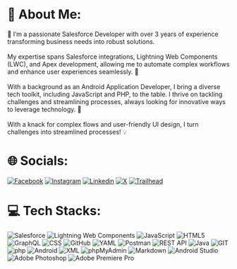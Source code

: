 # 💫 About Me:
👋 I’m a passionate Salesforce Developer with over 3 years of experience transforming business needs into robust solutions.<br><br>My expertise spans Salesforce integrations, Lightning Web Components (LWC), and Apex development, allowing me to automate complex workflows and enhance user experiences seamlessly. 🌟<br><br>With a background as an Android Application Developer, I bring a diverse tech toolkit, including JavaScript and PHP, to the table. I thrive on tackling challenges and streamlining processes, always looking for innovative ways to leverage technology. 🚀<br><br>With a knack for complex flows and user-friendly UI design, I turn challenges into streamlined processes! 💡<br>


# 🌐 Socials:
[![Facebook](https://img.shields.io/badge/Facebook-0866FF.svg?logo=Facebook&logoColor=FFFFFF)](https://www.facebook.com/IAmRoyAnirban) [![Instagram](https://img.shields.io/badge/Instagram-E4405F.svg?logo=Instagram&logoColor=FFFFFF)](https://www.instagram.com/i.am.r.anirban) [![Linkedin](https://img.shields.io/badge/Linkedin-0A66C2.svg?logo=Linkedin&logoColor=FFFFFF)](https://www.linkedin.com/in/anirban-roy-900) [![X](https://img.shields.io/badge/X-000000.svg?logo=X&logoColor=FFFFFF)](https://x.com/IAmRoyAnirban) [![Trailhead](https://img.shields.io/badge/Trailhead-00A1E0.svg?logo=Salesforce&logoColor=FFFFFF)](https://www.salesforce.com/trailblazer/iamroyanirban)

# 💻 Tech Stacks:
![Salesforce](https://img.shields.io/badge/Salesforce-00A1E0?style=for-the-badge&logo=salesforce&logoColor=FFFFFF) ![Lightning Web Components](https://img.shields.io/badge/Lightning%20Web%20Components-792EE5?style=for-the-badge&logo=lightning) ![JavaScript](https://img.shields.io/badge/javascript-F7DF1E.svg?style=for-the-badge&logo=javascript&logoColor=333333) ![HTML5](https://img.shields.io/badge/html5-E34F26.svg?style=for-the-badge&logo=html5&logoColor=FFFFFF) ![GraphQL](https://img.shields.io/badge/-GraphQL-E10098?style=for-the-badge&logo=graphql&logoColor=FFFFFFF) ![CSS](https://img.shields.io/badge/CSS-1572B6?style=for-the-badge&logo=csswizardry&logoColor=FFFFFF) ![GitHub](https://img.shields.io/badge/github-181717.svg?style=for-the-badge&logo=github&logoColor=FFFFFF) ![YAML](https://img.shields.io/badge/yaml-CB171E.svg?style=for-the-badge&logo=yaml&logoColor=FFFFFF) ![Postman](https://img.shields.io/badge/Postman-FF6C37?style=for-the-badge&logo=postman&logoColor=FFFFFF) ![REST API](https://img.shields.io/badge/-REST-007ACC?style=for-the-badge&logo=graphql&logoColor=FFFFFF) ![Java](https://img.shields.io/badge/java-F7DF1E.svg?style=for-the-badge&logo=openjdk&logoColor=000000) ![GIT](https://img.shields.io/badge/git-F05032.svg?style=for-the-badge&logo=git&logoColor=FFFFFF) ![php](https://img.shields.io/badge/php-777BB4.svg?style=for-the-badge&logo=php&logoColor=FFFFFF) ![Android](https://img.shields.io/badge/android-34A853.svg?style=for-the-badge&logo=android&logoColor=FFFFFF) ![XML](https://img.shields.io/badge/xml-005FAD.svg?style=for-the-badge&logo=xml&logoColor=FFFFFF) ![phpMyAdmin](https://img.shields.io/badge/phpmyadmin-6C78AF.svg?style=for-the-badge&logo=phpmyadmin&logoColor=FFFFFF) ![Markdown](https://img.shields.io/badge/markdown-000000.svg?style=for-the-badge&logo=markdown&logoColor=FFFFFF) ![Android Studio](https://img.shields.io/badge/android%20studio-3DDC84.svg?style=for-the-badge&logo=androidstudio&logoColor=FFFFFF) ![Adobe Photoshop](https://img.shields.io/badge/adobe%20photoshop-31A8FF.svg?style=for-the-badge&logo=adobephotoshop&logoColor=FFFFFF) ![Adobe Premiere Pro](https://img.shields.io/badge/adobe%20premiere%20pro-9999FF.svg?style=for-the-badge&logo=adobepremierepro&logoColor=FFFFFF)

